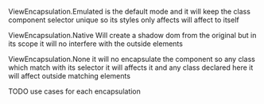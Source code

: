 ViewEncapsulation.Emulated is the default mode and it will keep the class component selector unique so its styles only affects will affect to itself

ViewEncapsulation.Native Will create a shadow dom from the original but in its scope it will no interfere with the outside elements

ViewEncapsulation.None it will no encapsulate the component so any class which match with its selector it will affects it and any class declared here it will affect outside matching elements

TODO use cases for each encapsulation